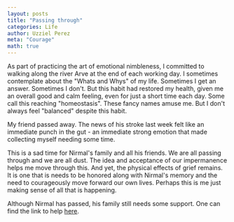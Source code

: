 ```yaml
---
layout: posts
title: "Passing through"
categories: Life
author: Uzziel Perez
meta: "Courage"
math: true
---
```


As part of practicing the art of emotional nimbleness, I committed to walking along the river Arve at the end of each working day. I sometimes contemplate about the "Whats and Whys" of my life. Sometimes I get an answer. Sometimes I don't. But this habit had restored my health, given me an overall good and calm feeling, even for just a short time each day. Some call this reaching "homeostasis". These fancy names amuse me. But I don't always feel "balanced" despite this habit.

My friend passed away. The news of his stroke last week felt like an immediate punch in the gut - an immediate strong emotion that made collecting myself needing some time.

This is a sad time for Nirmal's family and all his friends. We are all passing through and we are all dust. The idea and acceptance of our impermanence helps me move through this. And yet, the physical effects of grief remains. It is one that is needs to be honored along with Nirmal's memory and the need to courageously move forward our own lives. Perhaps this is me just making sense of all that is happening.

Although Nirmal has passed, his family still needs some support. One can find the link to help [here](https://gofund.me/0c1af7d5).
